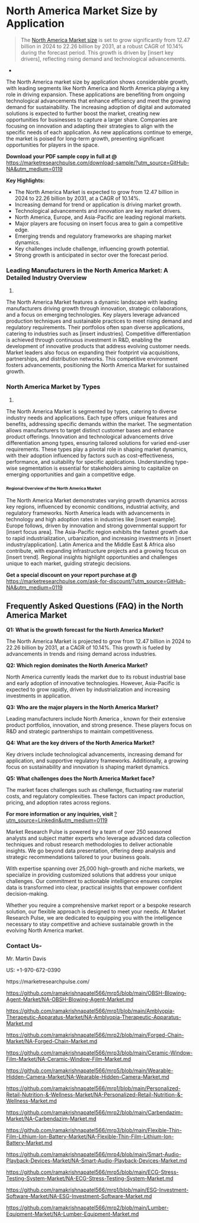 <h1>North America  Market&nbsp;Size by Application</h1><blockquote><p>The <a href="https://marketresearchpulse.com/download-sample/?utm_source=GitHub-NA&amp;utm_medium=0119">North America  Market size</a> is set to grow significantly from 12.47 billion in 2024 to 22.26 billion by 2031, at a robust CAGR of 10.14% during the forecast period. This growth is driven by [insert key drivers], reflecting rising demand and technological advancements.</p></blockquote><ul><li></li></ul><p>The North America  market size by application shows considerable growth, with leading segments like North America  and North America  playing a key role in driving expansion. These applications are benefiting from ongoing technological advancements that enhance efficiency and meet the growing demand for sustainability. The increasing adoption of digital and automated solutions is expected to further boost the market, creating new opportunities for businesses to capture a larger share. Companies are focusing on innovation and adapting their strategies to align with the specific needs of each application. As new applications continue to emerge, the market is poised for long-term growth, presenting significant opportunities for players in the space.</p><p><strong>Download your PDF sample copy in full at @ </strong><a href="https://marketresearchpulse.com/download-sample/?utm_source=GitHub-NA&amp;utm_medium=0119">https://marketresearchpulse.com/download-sample/?utm_source=GitHub-NA&amp;utm_medium=0119</a></p><p><strong>Key Highlights: </strong></p><ul><li>The North America  Market is expected to grow from 12.47 billion in 2024 to 22.26 billion by 2031, at a CAGR of 10.14%.</li><li>Increasing demand for trend or application is driving market growth.</li><li>Technological advancements and innovation are key market drivers.</li><li>North America, Europe, and Asia-Pacific are leading regional markets.</li><li>Major players are focusing on insert focus area to gain a competitive edge.</li><li>Emerging trends and regulatory frameworks are shaping market dynamics.</li><li>Key challenges include challenge, influencing growth potential.</li><li>Strong growth is anticipated in sector over the forecast period.</li></ul><h3>Leading Manufacturers in the North America  Market: A Detailed Industry Overview</h3><ol><li></li></ol><div class="flex max-w-full flex-col flex-grow"><div class="min-h-8 text-message flex w-full flex-col items-end gap-2 whitespace-normal break-words [.text-message+&amp;]:mt-5" dir="auto" data-message-author-role="assistant" data-message-id="fd8432e4-4910-450d-b182-61b7bfb0a01f" data-message-model-slug="gpt-4o"><div class="flex w-full flex-col gap-1 empty:hidden first:pt-[3px]"><div class="markdown prose w-full break-words dark:prose-invert light"><p>The North America  Market features a dynamic landscape with leading manufacturers driving growth through innovation, strategic collaborations, and a focus on emerging technologies. Key players leverage advanced production techniques and sustainable practices to meet rising demand and regulatory requirements. Their portfolios often span diverse applications, catering to industries such as [insert industries]. Competitive differentiation is achieved through continuous investment in R&amp;D, enabling the development of innovative products that address evolving customer needs. Market leaders also focus on expanding their footprint via acquisitions, partnerships, and distribution networks. This competitive environment fosters advancements, positioning the North America  Market for sustained growth.</p></div></div></div></div><h3>North America  Market by Types</h3><ol><li></li></ol><div class="flex max-w-full flex-col flex-grow"><div class="min-h-8 text-message flex w-full flex-col items-end gap-2 whitespace-normal break-words [.text-message+&amp;]:mt-5" dir="auto" data-message-author-role="assistant" data-message-id="084470be-0bb7-4664-bddf-5156b4f41249" data-message-model-slug="gpt-4o-mini"><div class="flex w-full flex-col gap-1 empty:hidden first:pt-[3px]"><div class="markdown prose w-full break-words dark:prose-invert light"><p>The North America  Market is segmented by types, catering to diverse industry needs and applications. Each type offers unique features and benefits, addressing specific demands within the market. The segmentation allows manufacturers to target distinct customer bases and enhance product offerings. Innovation and technological advancements drive differentiation among types, ensuring tailored solutions for varied end-user requirements. These types play a pivotal role in shaping market dynamics, with their adoption influenced by factors such as cost-effectiveness, performance, and suitability for specific applications. Understanding type-wise segmentation is essential for stakeholders aiming to capitalize on emerging opportunities and gain a competitive edge.</p></div></div></div></div><h3><span style="font-size: 11px;">Regional Overview of the North America  Market</span></h3><div class="flex max-w-full flex-col flex-grow"><div class="min-h-8 text-message flex w-full flex-col items-end gap-2 whitespace-normal break-words [.text-message+&amp;]:mt-5" dir="auto" data-message-author-role="assistant" data-message-id="e9038762-ce64-4e30-91c9-9bd413514231" data-message-model-slug="gpt-4o-mini"><div class="flex w-full flex-col gap-1 empty:hidden first:pt-[3px]"><div class="markdown prose w-full break-words dark:prose-invert light"><p>The North America  Market demonstrates varying growth dynamics across key regions, influenced by economic conditions, industrial activity, and regulatory frameworks. North America leads with advancements in technology and high adoption rates in industries like [insert example]. Europe follows, driven by innovation and strong governmental support for [insert focus area]. The Asia-Pacific region exhibits the fastest growth due to rapid industrialization, urbanization, and increasing investments in [insert industry/application]. Latin America and the Middle East &amp; Africa also contribute, with expanding infrastructure projects and a growing focus on [insert trend]. Regional insights highlight opportunities and challenges unique to each market, guiding strategic decisions.</p></div></div></div></div><p><strong>Get a special discount on your report purchase at @ </strong><a href="https://marketresearchpulse.com/ask-for-discount/?utm_source=GitHub-NA&amp;utm_medium=0119">https://marketresearchpulse.com/ask-for-discount/?utm_source=GitHub-NA&amp;utm_medium=0119</a></p><h2>Frequently Asked Questions (FAQ) in the North America  Market</h2><p><strong>Q1: What is the growth forecast for the North America  Market?</strong></p><p>The North America  Market is projected to grow from 12.47 billion in 2024 to 22.26 billion by 2031, at a CAGR of 10.14%. This growth is fueled by advancements in trends and rising demand across industries.</p><p><strong>Q2: Which region dominates the North America  Market?</strong></p><p>North America currently leads the market due to its robust industrial base and early adoption of innovative technologies. However, Asia-Pacific is expected to grow rapidly, driven by industrialization and increasing investments in application.</p><p><strong>Q3: Who are the major players in the North America  Market?</strong></p><p>Leading manufacturers include North America , known for their extensive product portfolios, innovation, and strong presence. These players focus on R&amp;D and strategic partnerships to maintain competitiveness.</p><p><strong>Q4: What are the key drivers of the North America  Market?</strong></p><p>Key drivers include technological advancements, increasing demand for application, and supportive regulatory frameworks. Additionally, a growing focus on sustainability and innovation is shaping market dynamics.</p><p><strong>Q5: What challenges does the North America  Market face?</strong></p><p>The market faces challenges such as challenge, fluctuating raw material costs, and regulatory complexities. These factors can impact production, pricing, and adoption rates across regions.</p><p><strong>For more information or any inquiries, visit&nbsp;</strong><a href="?utm_source=Linkedin&utm_medium=0119">?utm_source=Linkedin&utm_medium=0119</a></p><p>Market Research Pulse is powered by a team of over 250 seasoned analysts and subject matter experts who leverage advanced data collection techniques and robust research methodologies to deliver actionable insights. We go beyond data presentation, offering deep analysis and strategic recommendations tailored to your business goals.</p><p>With expertise spanning over 25,000 high-growth and niche markets, we specialize in providing customized solutions that address your unique challenges. Our commitment to actionable intelligence ensures complex data is transformed into clear, practical insights that empower confident decision-making.</p><p>Whether you require a comprehensive market report or a bespoke research solution, our flexible approach is designed to meet your needs. At Market Research Pulse, we are dedicated to equipping you with the intelligence necessary to stay competitive and achieve sustainable growth in the evolving North America  market.</p><h3><strong>Contact Us-</strong></h3><p>Mr. Martin Davis</p><p>US: +1-970-672-0390</p><p>https://marketresearchpulse.com/</p><p><a href="https://github.com/ramakrishnapatel566/mrp5/blob/main/OBSH-Blowing-Agent-Market/NA-OBSH-Blowing-Agent-Market.md">https://github.com/ramakrishnapatel566/mrp5/blob/main/OBSH-Blowing-Agent-Market/NA-OBSH-Blowing-Agent-Market.md</a></p><p><a href="https://github.com/ramakrishnapatel566/mrp1/blob/main/Amblyopia-Therapeutic-Apparatus-Market/NA-Amblyopia-Therapeutic-Apparatus-Market.md">https://github.com/ramakrishnapatel566/mrp1/blob/main/Amblyopia-Therapeutic-Apparatus-Market/NA-Amblyopia-Therapeutic-Apparatus-Market.md</a></p><p><a href="https://github.com/ramakrishnapatel566/mrp2/blob/main/Forged-Chain-Market/NA-Forged-Chain-Market.md">https://github.com/ramakrishnapatel566/mrp2/blob/main/Forged-Chain-Market/NA-Forged-Chain-Market.md</a></p><p><a href="https://github.com/ramakrishnapatel566/mrp3/blob/main/Ceramic-Window-Film-Market/NA-Ceramic-Window-Film-Market.md">https://github.com/ramakrishnapatel566/mrp3/blob/main/Ceramic-Window-Film-Market/NA-Ceramic-Window-Film-Market.md</a></p><p><a href="https://github.com/ramakrishnapatel566/mrp5/blob/main/Wearable-Hidden-Camera-Market/NA-Wearable-Hidden-Camera-Market.md">https://github.com/ramakrishnapatel566/mrp5/blob/main/Wearable-Hidden-Camera-Market/NA-Wearable-Hidden-Camera-Market.md</a></p><p><a href="https://github.com/ramakrishnapatel566/mrp1/blob/main/Personalized-Retail-Nutrition-&-Wellness-Market/NA-Personalized-Retail-Nutrition-&-Wellness-Market.md">https://github.com/ramakrishnapatel566/mrp1/blob/main/Personalized-Retail-Nutrition-&-Wellness-Market/NA-Personalized-Retail-Nutrition-&-Wellness-Market.md</a></p><p><a href="https://github.com/ramakrishnapatel566/mrp2/blob/main/Carbendazim-Market/NA-Carbendazim-Market.md">https://github.com/ramakrishnapatel566/mrp2/blob/main/Carbendazim-Market/NA-Carbendazim-Market.md</a></p><p><a href="https://github.com/ramakrishnapatel566/mrp3/blob/main/Flexible-Thin-Film-Lithium-Ion-Battery-Market/NA-Flexible-Thin-Film-Lithium-Ion-Battery-Market.md">https://github.com/ramakrishnapatel566/mrp3/blob/main/Flexible-Thin-Film-Lithium-Ion-Battery-Market/NA-Flexible-Thin-Film-Lithium-Ion-Battery-Market.md</a></p><p><a href="https://github.com/ramakrishnapatel566/mrp4/blob/main/Smart-Audio-Playback-Devices-Market/NA-Smart-Audio-Playback-Devices-Market.md">https://github.com/ramakrishnapatel566/mrp4/blob/main/Smart-Audio-Playback-Devices-Market/NA-Smart-Audio-Playback-Devices-Market.md</a></p><p><a href="https://github.com/ramakrishnapatel566/mrp5/blob/main/ECG-Stress-Testing-System-Market/NA-ECG-Stress-Testing-System-Market.md">https://github.com/ramakrishnapatel566/mrp5/blob/main/ECG-Stress-Testing-System-Market/NA-ECG-Stress-Testing-System-Market.md</a></p><p><a href="https://github.com/ramakrishnapatel566/mrp1/blob/main/ESG-Investment-Software-Market/NA-ESG-Investment-Software-Market.md">https://github.com/ramakrishnapatel566/mrp1/blob/main/ESG-Investment-Software-Market/NA-ESG-Investment-Software-Market.md</a></p><p><a href="https://github.com/ramakrishnapatel566/mrp2/blob/main/Lumber-Equipment-Market/NA-Lumber-Equipment-Market.md">https://github.com/ramakrishnapatel566/mrp2/blob/main/Lumber-Equipment-Market/NA-Lumber-Equipment-Market.md</a></p>
